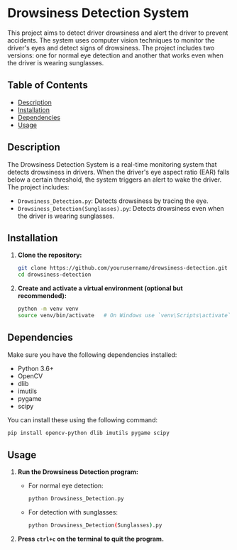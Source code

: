 # Drowsiness Detection System

This project aims to detect driver drowsiness and alert the driver to prevent accidents. The system uses computer vision techniques to monitor the driver's eyes and detect signs of drowsiness. The project includes two versions: one for normal eye detection and another that works even when the driver is wearing sunglasses.

## Table of Contents
- [Description](#description)
- [Installation](#installation)
- [Dependencies](#dependencies)
- [Usage](#usage)

## Description

The Drowsiness Detection System is a real-time monitoring system that detects drowsiness in drivers. When the driver's eye aspect ratio (EAR) falls below a certain threshold, the system triggers an alert to wake the driver. The project includes:
- `Drowsiness_Detection.py`: Detects drowsiness by tracing the eye.
- `Drowsiness_Detection(Sunglasses).py`: Detects drowsiness even when the driver is wearing sunglasses.

## Installation

1. **Clone the repository:**
   ```bash
   git clone https://github.com/yourusername/drowsiness-detection.git
   cd drowsiness-detection
   ```

2. **Create and activate a virtual environment (optional but recommended):**
   ```bash
   python -m venv venv
   source venv/bin/activate   # On Windows use `venv\Scripts\activate`
   ```

## Dependencies

Make sure you have the following dependencies installed:

- Python 3.6+
- OpenCV
- dlib
- imutils
- pygame
- scipy

You can install these using the following command:
```bash
pip install opencv-python dlib imutils pygame scipy
```
## Usage

1. **Run the Drowsiness Detection program:**
   - For normal eye detection:
     ```bash
     python Drowsiness_Detection.py
     ```
   - For detection with sunglasses:
     ```bash
     python Drowsiness_Detection(Sunglasses).py
     ```

2. **Press `ctrl+c` on the terminal to quit the program.**
